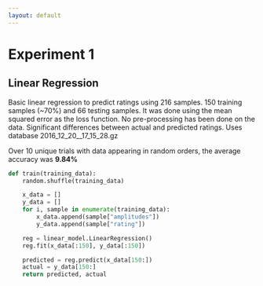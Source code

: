 ```yaml
---
layout: default
---
```


# [](#header-1) Experiment 1

## [](#header-2) Linear Regression

Basic linear regression to predict ratings using 216 samples. 150 training samples (~70%) and 66 testing samples.
It was done using the mean squared error as the loss function. No pre-processing has been done on the data. Significant differences between actual and predicted ratings.
Uses database 2016_12_20__17_15_28.gz

Over 10 unique trials with data appearing in random orders, the average accuracy was **9.84%**

```python
def train(training_data):
    random.shuffle(training_data)

    x_data = []
    y_data = []
    for i, sample in enumerate(training_data):
        x_data.append(sample["amplitudes"])
        y_data.append(sample["rating"])

    reg = linear_model.LinearRegression()
    reg.fit(x_data[:150], y_data[:150])

    predicted = reg.predict(x_data[150:])
    actual = y_data[150:]
    return predicted, actual
```
